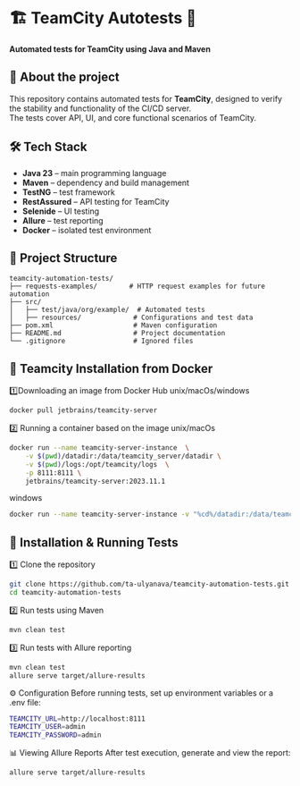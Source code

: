 # 🏗️ TeamCity Autotests 🚀  
**Automated tests for TeamCity using Java and Maven**  

## 📌 About the project  
This repository contains automated tests for **TeamCity**, designed to verify the stability and functionality of the CI/CD server.  
The tests cover API, UI, and core functional scenarios of TeamCity.  

## 🛠 Tech Stack  
- **Java 23** – main programming language  
- **Maven** – dependency and build management  
- **TestNG** – test framework  
- **RestAssured** – API testing for TeamCity  
- **Selenide** – UI testing  
- **Allure** – test reporting  
- **Docker** – isolated test environment  

## 📂 Project Structure
```plaintext
teamcity-automation-tests/
├── requests-examples/        # HTTP request examples for future automation
├── src/
│   ├── test/java/org/example/  # Automated tests
│   ├── resources/             # Configurations and test data
├── pom.xml                    # Maven configuration
├── README.md                  # Project documentation
└── .gitignore                 # Ignored files
```

## 🚀 Teamcity Installation from Docker
1️⃣Downloading an image from Docker Hub
unix/macOs/windows
```sh
docker pull jetbrains/teamcity-server
```
2️⃣ Running a container based on the image
unix/macOs
```sh
docker run --name teamcity-server-instance  \
    -v $(pwd)/datadir:/data/teamcity_server/datadir \
    -v $(pwd)/logs:/opt/teamcity/logs  \
    -p 8111:8111 \
    jetbrains/teamcity-server:2023.11.1
```
windows
```sh
docker run --name teamcity-server-instance -v "%cd%/datadir:/data/teamcity_server/datadir" -v "%cd%/logs:/opt/teamcity/logs" -p 8111:8111 jetbrains/teamcity-server:2023.11.1
```

## 🚀 Installation & Running Tests
1️⃣ Clone the repository
```sh
git clone https://github.com/ta-ulyanava/teamcity-automation-tests.git
cd teamcity-automation-tests
```
2️⃣ Run tests using Maven
```sh
mvn clean test
```
3️⃣ Run tests with Allure reporting
```sh
mvn clean test
allure serve target/allure-results
```
⚙ Configuration
Before running tests, set up environment variables or a .env file:
```sh
TEAMCITY_URL=http://localhost:8111
TEAMCITY_USER=admin
TEAMCITY_PASSWORD=admin
```

📊 Viewing Allure Reports
After test execution, generate and view the report:
```sh
allure serve target/allure-results
```

